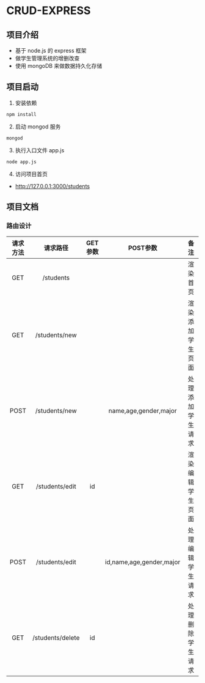 # CRUD-EXPRESS

## 项目介绍

* 基于 node.js 的 express 框架
* 做学生管理系统的增删改查
* 使用 mongoDB 来做数据持久化存储

## 项目启动

1. 安装依赖
```shell
npm install
```

2. 启动 mongod 服务
```shell
mongod
```

3. 执行入口文件 app.js
```shell
node app.js
```

4. 访问项目首页
* http://127.0.0.1:3000/students

## 项目文档

### 路由设计

请求方法 | 请求路径 | GET参数 | POST参数 | 备注
:-: | :-: | :-: | :-: | :-:
GET | /students | | | 渲染首页
GET | /students/new | | | 渲染添加学生页面
POST | /students/new | | name,age,gender,major | 处理添加学生请求
GET | /students/edit | id | | 渲染编辑学生页面
POST | /students/edit | | id,name,age,gender,major| 处理编辑学生请求
GET | /students/delete | id | | 处理删除学生请求